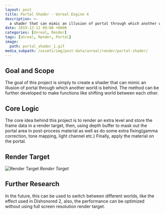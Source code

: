 ```yaml
---
layout: post
title: Portal Shader - Unreal Engine 4
description: >-
  a shader that can mimic an illusion of portal through which another world is behind
date: 2019-12-12 09:00 +0800
categories: [Unreal, Render]
tags: [Unreal, Render, Portal]
image:
  path: portal_shader_1.gif
media_subpath: /assets/img/post-data/unreal/render/portal-shader/
---
```


## Goal and Scope
The goal of this project is simply to create a shader that can mimic an illusion of portal through which another world is behind. The method can be further developed to make functions like shifting world between each other.

## Core Logic
The core idea behind this project is to render an extra level and store the frame data in a render target, then, using depth buffer to mask out the portal area in post-process material as well as do some extra fixing(gamma correction, tone mapping, light channel etc.) Finally, apply the material on the portal.

## Render Target
![Render Target](portal_shader_2.webp)
_Render Target_

## Further Research
In the future, this can be used to switch between different worlds, like the effect used in Dishonored 2, also, the performance can be optimized without using full screen resolution render target.

